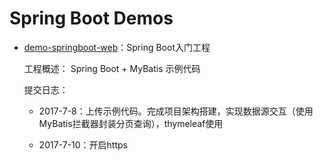 # Spring Boot Demos

- [demo-springboot-web](https://github.com/lgfei/demos/tree/master/demo-springboot/demo-springboot-web)：Spring Boot入门工程
	
	工程概述： Spring Boot + MyBatis 示例代码

	提交日志：

	- 2017-7-8：上传示例代码。完成项目架构搭建，实现数据源交互（使用MyBatis拦截器封装分页查询），thymeleaf使用

	- 2017-7-10：开启https

